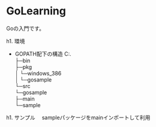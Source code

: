 # GoLearning
Goの入門です。

h1. 環境
* GOPATH配下の構造
C:.  
├─bin  
├─pkg  
│  └─windows_386  
│      └─gosample  
└─src  
    └─gosample  
        ├─main  
        └─sample  

h1. サンプル
　sampleパッケージをmainインポートして利用